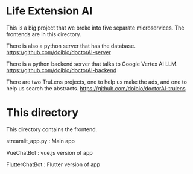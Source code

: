 # Life Extension AI

This is a big project that we broke into five
separate microservices.  The frontends are in this
directory.

There is also a python server that has the database.
https://github.com/doibio/doctorAI-server

There is a python backend server that talks to Google Vertex AI LLM.
https://github.com/doibio/doctorAI-backend

There are two TruLens projects, one to help us make the ads, and one
to help us search the abstracts.
https://github.com/doibio/doctorAI-trulens

# This directory

This directory contains the frontend.

streamlit_app.py : Main app

VueChatBot : vue.js version of app

FlutterChatBot : Flutter version of app

